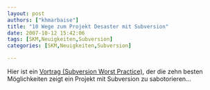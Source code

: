 ```yaml
---
layout: post
authors: ["khmarbaise"]
title: "10 Wege zum Projekt Desaster mit Subversion"
date: 2007-10-12 15:42:06
tags: [SKM,Neuigkeiten,Subversion]
categories: [SKM,Neuigkeiten,Subversion]

---
```

Hier ist ein <a href="http://www.red-bean.com/fitz/presentations/2007-07-27-OSCON-svn-worst-practices.pdf"  title="Subversion Worst Practice">Vortrag (Subversion Worst Practice)</a>, der die zehn besten Möglichkeiten zeigt ein Projekt mit Subversion zu sabotorieren...
